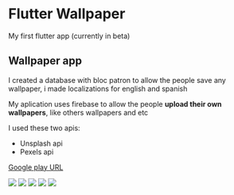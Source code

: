 # Flutter Wallpaper 

My first flutter app (currently in beta)

## Wallpaper app

I created a database with bloc patron to allow the people save any wallpaper, i made localizations for english and spanish

My aplication uses firebase to allow the people **upload their own wallpapers**, like others wallpapers and etc

I used these two apis:
* Unsplash api
* Pexels api

[Google play URL](https://play.google.com/store/apps/details?id=tomnas22234.wallpaper_dope)



![](https://res.cloudinary.com/dr7sntabv/image/upload/v1601806335/Screenshot_1_yruzjn.png) ![](https://res.cloudinary.com/dr7sntabv/image/upload/v1601806335/Screenshot_2_io6hp4.png)
![](https://res.cloudinary.com/dr7sntabv/image/upload/v1601806335/Screenshot_4_jf6z3h.png) ![](https://res.cloudinary.com/dr7sntabv/image/upload/v1601806335/Screenshot_3_angfyl.png)
![](https://res.cloudinary.com/dr7sntabv/image/upload/v1601806335/Screenshot_5_s3wde5.png)
